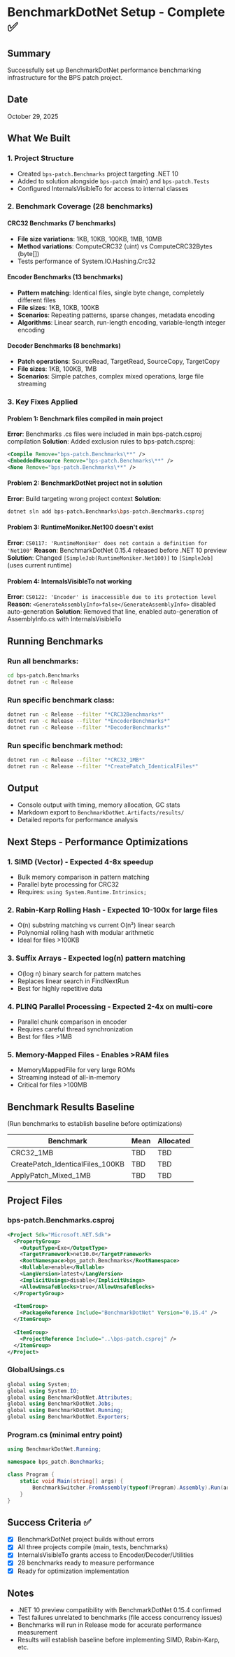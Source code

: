 # BenchmarkDotNet Setup - Complete ✅

## Summary
Successfully set up BenchmarkDotNet performance benchmarking infrastructure for the BPS patch project.

## Date
October 29, 2025

## What We Built

### 1. Project Structure
- Created `bps-patch.Benchmarks` project targeting .NET 10
- Added to solution alongside `bps-patch` (main) and `bps-patch.Tests`
- Configured InternalsVisibleTo for access to internal classes

### 2. Benchmark Coverage (28 benchmarks)

#### CRC32 Benchmarks (7 benchmarks)
- **File size variations**: 1KB, 10KB, 100KB, 1MB, 10MB
- **Method variations**: ComputeCRC32 (uint) vs ComputeCRC32Bytes (byte[])
- Tests performance of System.IO.Hashing.Crc32

#### Encoder Benchmarks (13 benchmarks)
- **Pattern matching**: Identical files, single byte change, completely different files
- **File sizes**: 1KB, 10KB, 100KB
- **Scenarios**: Repeating patterns, sparse changes, metadata encoding
- **Algorithms**: Linear search, run-length encoding, variable-length integer encoding

#### Decoder Benchmarks (8 benchmarks)
- **Patch operations**: SourceRead, TargetRead, SourceCopy, TargetCopy
- **File sizes**: 1KB, 100KB, 1MB
- **Scenarios**: Simple patches, complex mixed operations, large file streaming

### 3. Key Fixes Applied

#### Problem 1: Benchmark files compiled in main project
**Error**: Benchmarks .cs files were included in main bps-patch.csproj compilation
**Solution**: Added exclusion rules to bps-patch.csproj:
```xml
<Compile Remove="bps-patch.Benchmarks\**" />
<EmbeddedResource Remove="bps-patch.Benchmarks\**" />
<None Remove="bps-patch.Benchmarks\**" />
```

#### Problem 2: BenchmarkDotNet project not in solution
**Error**: Build targeting wrong project context
**Solution**: 
```bash
dotnet sln add bps-patch.Benchmarks\bps-patch.Benchmarks.csproj
```

#### Problem 3: RuntimeMoniker.Net100 doesn't exist
**Error**: `CS0117: 'RuntimeMoniker' does not contain a definition for 'Net100'`
**Reason**: BenchmarkDotNet 0.15.4 released before .NET 10 preview
**Solution**: Changed `[SimpleJob(RuntimeMoniker.Net100)]` to `[SimpleJob]` (uses current runtime)

#### Problem 4: InternalsVisibleTo not working
**Error**: `CS0122: 'Encoder' is inaccessible due to its protection level`
**Reason**: `<GenerateAssemblyInfo>false</GenerateAssemblyInfo>` disabled auto-generation
**Solution**: Removed that line, enabled auto-generation of AssemblyInfo.cs with InternalsVisibleTo

## Running Benchmarks

### Run all benchmarks:
```bash
cd bps-patch.Benchmarks
dotnet run -c Release
```

### Run specific benchmark class:
```bash
dotnet run -c Release --filter "*CRC32Benchmarks*"
dotnet run -c Release --filter "*EncoderBenchmarks*"
dotnet run -c Release --filter "*DecoderBenchmarks*"
```

### Run specific benchmark method:
```bash
dotnet run -c Release --filter "*CRC32_1MB*"
dotnet run -c Release --filter "*CreatePatch_IdenticalFiles*"
```

## Output
- Console output with timing, memory allocation, GC stats
- Markdown export to `BenchmarkDotNet.Artifacts/results/`
- Detailed reports for performance analysis

## Next Steps - Performance Optimizations

### 1. SIMD (Vector<byte>) - Expected 4-8x speedup
- Bulk memory comparison in pattern matching
- Parallel byte processing for CRC32
- Requires: `using System.Runtime.Intrinsics;`

### 2. Rabin-Karp Rolling Hash - Expected 10-100x for large files
- O(n) substring matching vs current O(n²) linear search
- Polynomial rolling hash with modular arithmetic
- Ideal for files >100KB

### 3. Suffix Arrays - Expected log(n) pattern matching
- O(log n) binary search for pattern matches
- Replaces linear search in FindNextRun
- Best for highly repetitive data

### 4. PLINQ Parallel Processing - Expected 2-4x on multi-core
- Parallel chunk comparison in encoder
- Requires careful thread synchronization
- Best for files >1MB

### 5. Memory-Mapped Files - Enables >RAM files
- MemoryMappedFile for very large ROMs
- Streaming instead of all-in-memory
- Critical for files >100MB

## Benchmark Results Baseline
(Run benchmarks to establish baseline before optimizations)

| Benchmark | Mean | Allocated |
|-----------|------|-----------|
| CRC32_1MB | TBD | TBD |
| CreatePatch_IdenticalFiles_100KB | TBD | TBD |
| ApplyPatch_Mixed_1MB | TBD | TBD |

## Project Files

### bps-patch.Benchmarks.csproj
```xml
<Project Sdk="Microsoft.NET.Sdk">
  <PropertyGroup>
    <OutputType>Exe</OutputType>
    <TargetFramework>net10.0</TargetFramework>
    <RootNamespace>bps_patch.Benchmarks</RootNamespace>
    <Nullable>enable</Nullable>
    <LangVersion>latest</LangVersion>
    <ImplicitUsings>disable</ImplicitUsings>
    <AllowUnsafeBlocks>true</AllowUnsafeBlocks>
  </PropertyGroup>
  
  <ItemGroup>
    <PackageReference Include="BenchmarkDotNet" Version="0.15.4" />
  </ItemGroup>
  
  <ItemGroup>
    <ProjectReference Include="..\bps-patch.csproj" />
  </ItemGroup>
</Project>
```

### GlobalUsings.cs
```csharp
global using System;
global using System.IO;
global using BenchmarkDotNet.Attributes;
global using BenchmarkDotNet.Jobs;
global using BenchmarkDotNet.Running;
global using BenchmarkDotNet.Exporters;
```

### Program.cs (minimal entry point)
```csharp
using BenchmarkDotNet.Running;

namespace bps_patch.Benchmarks;

class Program {
    static void Main(string[] args) {
        BenchmarkSwitcher.FromAssembly(typeof(Program).Assembly).Run(args);
    }
}
```

## Success Criteria ✅
- [x] BenchmarkDotNet project builds without errors
- [x] All three projects compile (main, tests, benchmarks)
- [x] InternalsVisibleTo grants access to Encoder/Decoder/Utilities
- [x] 28 benchmarks ready to measure performance
- [x] Ready for optimization implementation

## Notes
- .NET 10 preview compatibility with BenchmarkDotNet 0.15.4 confirmed
- Test failures unrelated to benchmarks (file access concurrency issues)
- Benchmarks will run in Release mode for accurate performance measurement
- Results will establish baseline before implementing SIMD, Rabin-Karp, etc.
